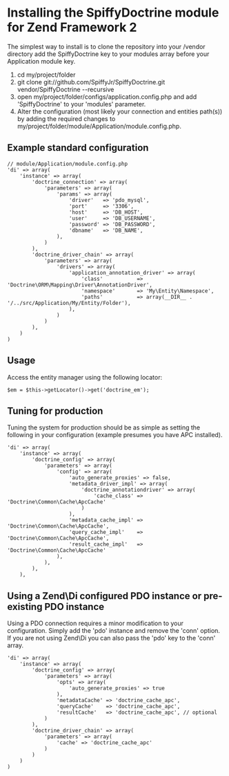 # Installing the SpiffyDoctrine module for Zend Framework 2 
The simplest way to install is to clone the repository into your /vendor directory add the 
SpiffyDoctrine key to your modules array before your Application module key.

  1. cd my/project/folder
  2. git clone git://github.com/SpiffyJr/SpiffyDoctrine.git vendor/SpiffyDoctrine --recursive
  3. open my/project/folder/configs/application.config.php and add 'SpiffyDoctrine' to your 'modules' parameter.
  4. Alter the configuration (most likely your connection and entities path(s)) by adding the required changes to 
     my/project/folder/module/Application/module.config.php.
     

## Example standard configuration
    // module/Application/module.config.php
    'di' => array(
        'instance' => array(
            'doctrine_connection' => array(
                'parameters' => array(
                    'params' => array(
                        'driver'   => 'pdo_mysql',
                        'port'     => '3306', 
                        'host'     => 'DB_HOST',
                        'user'     => 'DB_USERNAME',
                        'password' => 'DB_PASSWORD',
                        'dbname'   => 'DB_NAME',
                    ),
                )
            ),
            'doctrine_driver_chain' => array(
                'parameters' => array(
                    'drivers' => array(
                        'application_annotation_driver' => array(
                            'class'           => 'Doctrine\ORM\Mapping\Driver\AnnotationDriver',
                            'namespace'       => 'My\Entity\Namespace',
                            'paths'           => array(__DIR__ . '/../src/Application/My/Entity/Folder'),
                        ),
                    )
                )
            ),
        )
    )
    
## Usage
Access the entity manager using the following locator: 

    $em = $this->getLocator()->get('doctrine_em');
    
## Tuning for production
Tuning the system for production should be as simple as setting the following in your
configuration (example presumes you have APC installed).

    'di' => array(
        'instance' => array(
            'doctrine_config' => array(
                'parameters' => array(
                    'config' => array(
                        'auto_generate_proxies' => false,
                        'metadata_driver_impl' => array(
                            'doctrine_annotationdriver' => array(
                                'cache_class' => 'Doctrine\Common\Cache\ApcCache'
                            )
                        ),
                        'metadata_cache_impl' => 'Doctrine\Common\Cache\ApcCache',
                        'query_cache_impl'    => 'Doctrine\Common\Cache\ApcCache',
                        'result_cache_impl'   => 'Doctrine\Common\Cache\ApcCache'
                    ),
                ),
            ),
        ),
        
## Using a Zend\Di configured PDO instance or pre-existing PDO instance
Using a PDO connection requires a minor modification to your configuration. Simply add the 'pdo' 
instance and remove the 'conn' option. If you are not using Zend\Di you can also pass the 'pdo'
key to the 'conn' array.

    'di' => array( 
        'instance' => array(
            'doctrine_config' => array(
                'parameters' => array(
                    'opts' => array(
                        'auto_generate_proxies' => true
                    ),
                    'metadataCache' => 'doctrine_cache_apc',
                    'queryCache'    => 'doctrine_cache_apc',
                    'resultCache'   => 'doctrine_cache_apc', // optional
                )
            ),
            'doctrine_driver_chain' => array(
                'parameters' => array(
                    'cache' => 'doctrine_cache_apc'
                )
            )
        )
    )
